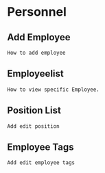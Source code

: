 # Personnel

## Add Employee
	How to add employee
## Employeelist
	How to view specific Employee.
## Position List
	Add edit position
## Employee Tags
	Add edit employee tags
